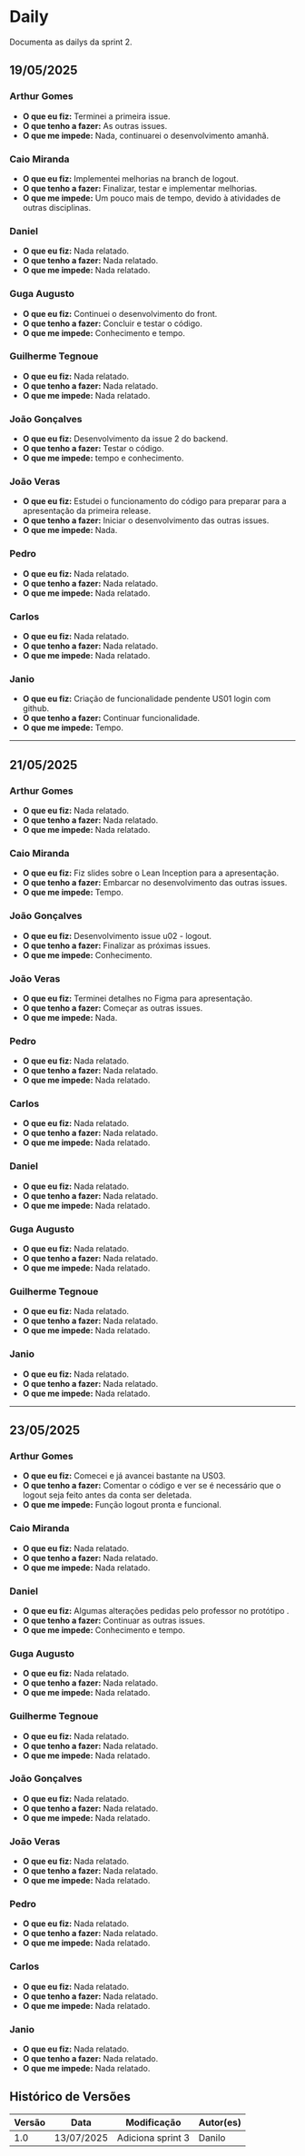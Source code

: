 # Daily

Documenta as dailys da sprint 2.

## 19/05/2025

### Arthur Gomes

* **O que eu fiz:** Terminei a primeira issue.
* **O que tenho a fazer:** As outras issues.
* **O que me impede:** Nada, continuarei o desenvolvimento amanhã.

### Caio Miranda

* **O que eu fiz:** Implementei melhorias na branch de logout.
* **O que tenho a fazer:** Finalizar, testar e implementar melhorias.
* **O que me impede:** Um pouco mais de tempo, devido à atividades de outras disciplinas.

### Daniel

* **O que eu fiz:** Nada relatado.
* **O que tenho a fazer:** Nada relatado.
* **O que me impede:** Nada relatado.

### Guga Augusto

* **O que eu fiz:** Continuei o desenvolvimento do front.
* **O que tenho a fazer:** Concluir e testar o código.
* **O que me impede:** Conhecimento e tempo.

### Guilherme Tegnoue

* **O que eu fiz:** Nada relatado.
* **O que tenho a fazer:** Nada relatado.
* **O que me impede:** Nada relatado.

### João Gonçalves

* **O que eu fiz:** Desenvolvimento da issue 2 do backend.
* **O que tenho a fazer:** Testar o código.
* **O que me impede:** tempo e conhecimento.

### João Veras

* **O que eu fiz:** Estudei o funcionamento do código para preparar para a apresentação da primeira release.
* **O que tenho a fazer:** Iniciar o desenvolvimento das outras issues.
* **O que me impede:** Nada.

### Pedro

* **O que eu fiz:** Nada relatado.
* **O que tenho a fazer:** Nada relatado.
* **O que me impede:** Nada relatado.

### Carlos

* **O que eu fiz:** Nada relatado.
* **O que tenho a fazer:** Nada relatado.
* **O que me impede:** Nada relatado.

### Janio

* **O que eu fiz:** Criação de funcionalidade pendente US01 login com github.
* **O que tenho a fazer:** Continuar funcionalidade.
* **O que me impede:** Tempo.

---

## 21/05/2025

### Arthur Gomes

* **O que eu fiz:** Nada relatado.
* **O que tenho a fazer:** Nada relatado.
* **O que me impede:** Nada relatado.

### Caio Miranda

* **O que eu fiz:** Fiz slides sobre o Lean Inception para a apresentação.
* **O que tenho a fazer:** Embarcar no desenvolvimento das outras issues.
* **O que me impede:** Tempo.

### João Gonçalves

* **O que eu fiz:** Desenvolvimento issue u02 - logout.
* **O que tenho a fazer:** Finalizar as próximas issues.
* **O que me impede:** Conhecimento.

### João Veras

* **O que eu fiz:** Terminei detalhes no Figma para apresentação.
* **O que tenho a fazer:** Começar as outras issues.
* **O que me impede:** Nada.

### Pedro

* **O que eu fiz:** Nada relatado.
* **O que tenho a fazer:** Nada relatado.
* **O que me impede:** Nada relatado.

### Carlos

* **O que eu fiz:** Nada relatado.
* **O que tenho a fazer:** Nada relatado.
* **O que me impede:** Nada relatado.

### Daniel

* **O que eu fiz:** Nada relatado.
* **O que tenho a fazer:** Nada relatado.
* **O que me impede:** Nada relatado.

### Guga Augusto

* **O que eu fiz:** Nada relatado.
* **O que tenho a fazer:** Nada relatado.
* **O que me impede:** Nada relatado.

### Guilherme Tegnoue

* **O que eu fiz:** Nada relatado.
* **O que tenho a fazer:** Nada relatado.
* **O que me impede:** Nada relatado.

### Janio

* **O que eu fiz:** Nada relatado.
* **O que tenho a fazer:** Nada relatado.
* **O que me impede:** Nada relatado.

---

## 23/05/2025

### Arthur Gomes

* **O que eu fiz:** Comecei e já avancei bastante na US03.
* **O que tenho a fazer:** Comentar o código e ver se é necessário que o logout seja feito antes da conta ser deletada.
* **O que me impede:** Função logout pronta e funcional.

### Caio Miranda

* **O que eu fiz:** Nada relatado.
* **O que tenho a fazer:** Nada relatado.
* **O que me impede:** Nada relatado.

### Daniel

* **O que eu fiz:** Algumas alterações pedidas pelo professor no protótipo .
* **O que tenho a fazer:** Continuar as outras issues.
* **O que me impede:** Conhecimento e tempo.

### Guga Augusto

* **O que eu fiz:** Nada relatado.
* **O que tenho a fazer:** Nada relatado.
* **O que me impede:** Nada relatado.

### Guilherme Tegnoue

* **O que eu fiz:** Nada relatado.
* **O que tenho a fazer:** Nada relatado.
* **O que me impede:** Nada relatado.

### João Gonçalves

* **O que eu fiz:** Nada relatado.
* **O que tenho a fazer:** Nada relatado.
* **O que me impede:** Nada relatado.

### João Veras

* **O que eu fiz:** Nada relatado.
* **O que tenho a fazer:** Nada relatado.
* **O que me impede:** Nada relatado.

### Pedro

* **O que eu fiz:** Nada relatado.
* **O que tenho a fazer:** Nada relatado.
* **O que me impede:** Nada relatado.

### Carlos

* **O que eu fiz:** Nada relatado.
* **O que tenho a fazer:** Nada relatado.
* **O que me impede:** Nada relatado.

### Janio

* **O que eu fiz:** Nada relatado.
* **O que tenho a fazer:** Nada relatado.
* **O que me impede:** Nada relatado.

## Histórico de Versões

| Versão | Data       | Modificação       | Autor(es) |
| ------ | ---------- | ----------------- | --------- |
| 1.0    | 13/07/2025 | Adiciona sprint 3 | Danilo    |
